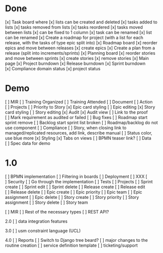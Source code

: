 # Done
[x] Task board where 
    [x] lists can be created and deleted
    [x] tasks added to lists
    [x] tasks removed from lists
    [x] tasks reordered
    [x] tasks moved between lists
    [x] can be fixed to 1 column
    [x] task can be renamed
    [x] list can be renamed
[x] Create a roadmap for project (with a list for each release, with the tasks of type epic split into)
[x] Roadmap board
    [x] reorder epics and move between releases
    [x] create epics
[x] Create a plan from a release (split into increments/sprints)
[x] Planning board
    [x] reorder stories and move between sprints
    [x] create stories
    [x] remove stories
[x] Main page
    [x] Project burndown
    [x] Release burndown
    [x] Sprint burndown
    [x] Compliance domain status
    [x] project status

# Demo
[ ] MIR
    [ ] Training Organized
    [ ] Training Attended
    [ ] Document
    [ ] Action
[ ] Projects
    [ ] Priority to Story
    [x] Epic card styling
    [ ] Epic editing
    [x] Story card styling
    [ ] Story editing
[x] Audit
    [x] Audit view
    [ ] Link to the proof
    [ ] Mark requirement as audited or failed
[ ] Bug fixes
    [ ] Roadmap start sprint remove
    [ ] Backlog start sprint list broken
    [ ] Roadmap/backlog do not use component
[ ] Compliance
    [ ] Story, when closing link to managed/replicated resources, add link, describe manual
    [ ] Status color, use blue more
[x] Styling
    [x] Tabs on views
[ ] BPMN teaser link?
[ ] Data
    [ ] Spec data for demo

# 1.0
[ ] BPMN implementation
[ ] Filtering in boards
[ ] Deployment
    [ ] XXX
[ ] Security
    [ ] Go through the implementation
    [ ] Tests
[ ] Projects
    [ ] Sprint create
    [ ] Sprint edit
    [ ] Sprint delete
    [ ] Release create
    [ ] Release edit
    [ ] Release delete
    [ ] Epic create
    [ ] Epic priority
    [ ] Epic team
    [ ] Epic assignment
    [ ] Epic delete
    [ ] Story create
    [ ] Story priority
    [ ] Story assignment
    [ ] Story delete
    [ ] Story team

[ ] MIR
    [ ] Rest of the necessary types
[ ] REST API?

2.0
[ ] data integration features

3.0
[ ] usm constraint language (UCL)

4.0
[ ] Reports
[ ] Switch to Django tree beard?
[ ] major changes to the routine creation
[ ] service definition template
[ ] ticketing/support
